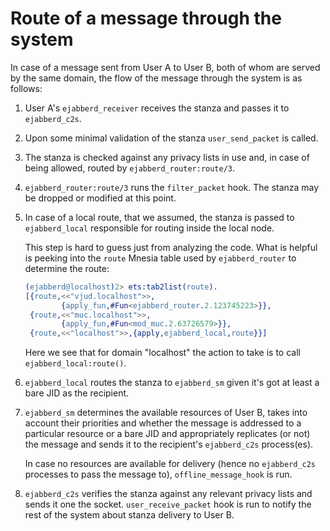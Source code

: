 # Route of a message through the system

In case of a message sent from User A to User B, both of whom are served by
the same domain, the flow of the message through the system is as follows:

1.  User A's `ejabberd_receiver` receives the stanza and passes
    it to `ejabberd_c2s`.

2.  Upon some minimal validation of the stanza `user_send_packet` is
    called.

3.  The stanza is checked against any privacy lists in use and,
    in case of being allowed, routed by `ejabberd_router:route/3`.

4.  `ejabberd_router:route/3` runs the `filter_packet` hook.
    The stanza may be dropped or modified at this point.

5.  In case of a local route, that we assumed, the stanza is passed
    to `ejabberd_local` responsible for routing inside the local node.

    This step is hard to guess just from analyzing the code.
    What is helpful is peeking into the `route` Mnesia table used
    by `ejabberd_router` to determine the route:

    ```erlang
    (ejabberd@localhost)2> ets:tab2list(route).
    [{route,<<"vjud.localhost">>,
            {apply_fun,#Fun<ejabberd_router.2.123745223>}},
     {route,<<"muc.localhost">>,
            {apply_fun,#Fun<mod_muc.2.63726579>}},
     {route,<<"localhost">>,{apply,ejabberd_local,route}}]
    ```

    Here we see that for domain "localhost" the action to take
    is to call `ejabberd_local:route()`.

6.  `ejabberd_local` routes the stanza to `ejabberd_sm` given it's
    got at least a bare JID as the recipient.

7.  `ejabberd_sm` determines the available resources of User B,
    takes into account their priorities and whether the message is
    addressed to a particular resource or a bare JID and appropriately
    replicates (or not) the message and sends it to the recipient's
    `ejabberd_c2s` process(es).

    In case no resources are available for delivery
    (hence no `ejabberd_c2s` processes to pass the message to),
    `offline_message_hook` is run.

8.  `ejabberd_c2s` verifies the stanza against any relevant privacy lists
    and sends it one the socket.
    `user_receive_packet` hook is run to notify the rest of the system
    about stanza delivery to User B.